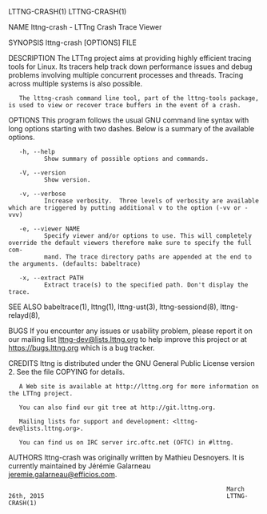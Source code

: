 LTTNG-CRASH(1)                                                                                                                      LTTNG-CRASH(1)

NAME
       lttng-crash - LTTng Crash Trace Viewer

SYNOPSIS
       lttng-crash [OPTIONS] FILE

DESCRIPTION
       The  LTTng  project  aims  at providing highly efficient tracing tools for Linux.  Its tracers help track down performance issues and debug
       problems involving multiple concurrent processes and threads. Tracing across multiple systems is also possible.

       The lttng-crash command line tool, part of the lttng-tools package, is used to view or recover trace buffers in the event of a crash.

OPTIONS
       This program follows the usual GNU command line syntax with long options starting with two dashes. Below is  a  summary  of  the  available
       options.

       -h, --help
              Show summary of possible options and commands.

       -V, --version
              Show version.

       -v, --verbose
              Increase verbosity.  Three levels of verbosity are available which are triggered by putting additional v to the option (-vv or -vvv)

       -e, --viewer NAME
              Specify viewer and/or options to use. This will completely override the default viewers therefore make sure to specify the full com‐
              mand. The trace directory paths are appended at the end to the arguments. (defaults: babeltrace)

       -x, --extract PATH
              Extract trace(s) to the specified path. Don't display the trace.

SEE ALSO
       babeltrace(1), lttng(1), lttng-ust(3), lttng-sessiond(8), lttng-relayd(8),

BUGS
       If you encounter any issues or usability problem, please report it on our mailing list <lttng-dev@lists.lttng.org>  to  help  improve  this
       project or at https://bugs.lttng.org which is a bug tracker.

CREDITS
       lttng is distributed under the GNU General Public License version 2. See the file COPYING for details.

       A Web site is available at http://lttng.org for more information on the LTTng project.

       You can also find our git tree at http://git.lttng.org.

       Mailing lists for support and development: <lttng-dev@lists.lttng.org>.

       You can find us on IRC server irc.oftc.net (OFTC) in #lttng.

AUTHORS
       lttng-crash was originally written by Mathieu Desnoyers. It is currently maintained by Jérémie Galarneau <jeremie.galarneau@efficios.com>.

                                                                 March 26th, 2015                                                   LTTNG-CRASH(1)
